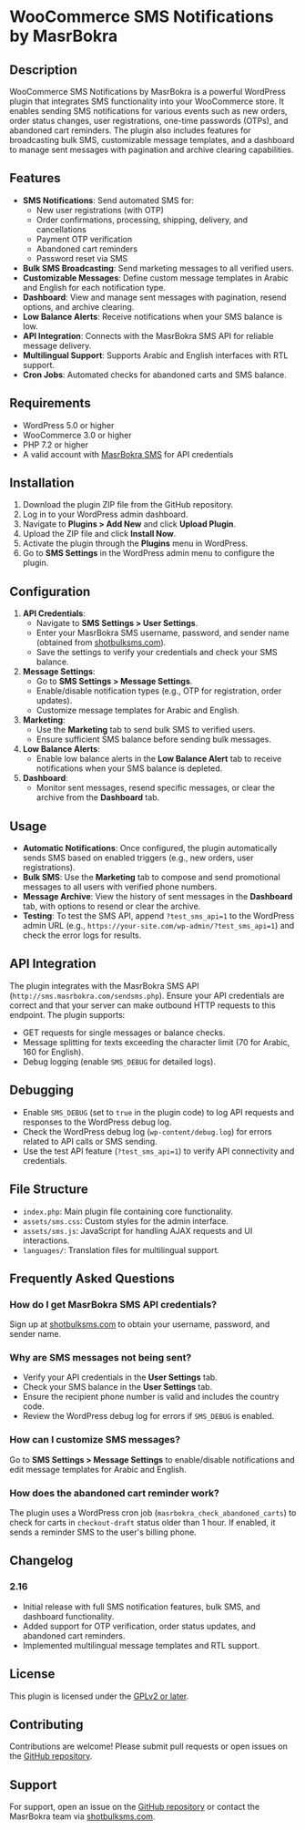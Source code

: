 # WooCommerce SMS Notifications by MasrBokra

## Description
WooCommerce SMS Notifications by MasrBokra is a powerful WordPress plugin that integrates SMS functionality into your WooCommerce store. It enables sending SMS notifications for various events such as new orders, order status changes, user registrations, one-time passwords (OTPs), and abandoned cart reminders. The plugin also includes features for broadcasting bulk SMS, customizable message templates, and a dashboard to manage sent messages with pagination and archive clearing capabilities.

## Features
- **SMS Notifications**: Send automated SMS for:
  - New user registrations (with OTP)
  - Order confirmations, processing, shipping, delivery, and cancellations
  - Payment OTP verification
  - Abandoned cart reminders
  - Password reset via SMS
- **Bulk SMS Broadcasting**: Send marketing messages to all verified users.
- **Customizable Messages**: Define custom message templates in Arabic and English for each notification type.
- **Dashboard**: View and manage sent messages with pagination, resend options, and archive clearing.
- **Low Balance Alerts**: Receive notifications when your SMS balance is low.
- **API Integration**: Connects with the MasrBokra SMS API for reliable message delivery.
- **Multilingual Support**: Supports Arabic and English interfaces with RTL support.
- **Cron Jobs**: Automated checks for abandoned carts and SMS balance.

## Requirements
- WordPress 5.0 or higher
- WooCommerce 3.0 or higher
- PHP 7.2 or higher
- A valid account with [MasrBokra SMS](http://shotbulksms.com) for API credentials

## Installation
1. Download the plugin ZIP file from the GitHub repository.
2. Log in to your WordPress admin dashboard.
3. Navigate to **Plugins > Add New** and click **Upload Plugin**.
4. Upload the ZIP file and click **Install Now**.
5. Activate the plugin through the **Plugins** menu in WordPress.
6. Go to **SMS Settings** in the WordPress admin menu to configure the plugin.

## Configuration
1. **API Credentials**:
   - Navigate to **SMS Settings > User Settings**.
   - Enter your MasrBokra SMS username, password, and sender name (obtained from [shotbulksms.com](http://shotbulksms.com)).
   - Save the settings to verify your credentials and check your SMS balance.
2. **Message Settings**:
   - Go to **SMS Settings > Message Settings**.
   - Enable/disable notification types (e.g., OTP for registration, order updates).
   - Customize message templates for Arabic and English.
3. **Marketing**:
   - Use the **Marketing** tab to send bulk SMS to verified users.
   - Ensure sufficient SMS balance before sending bulk messages.
4. **Low Balance Alerts**:
   - Enable low balance alerts in the **Low Balance Alert** tab to receive notifications when your SMS balance is depleted.
5. **Dashboard**:
   - Monitor sent messages, resend specific messages, or clear the archive from the **Dashboard** tab.

## Usage
- **Automatic Notifications**: Once configured, the plugin automatically sends SMS based on enabled triggers (e.g., new orders, user registrations).
- **Bulk SMS**: Use the **Marketing** tab to compose and send promotional messages to all users with verified phone numbers.
- **Message Archive**: View the history of sent messages in the **Dashboard** tab, with options to resend or clear the archive.
- **Testing**: To test the SMS API, append `?test_sms_api=1` to the WordPress admin URL (e.g., `https://your-site.com/wp-admin/?test_sms_api=1`) and check the error logs for results.

## API Integration
The plugin integrates with the MasrBokra SMS API (`http://sms.masrbokra.com/sendsms.php`). Ensure your API credentials are correct and that your server can make outbound HTTP requests to this endpoint. The plugin supports:
- GET requests for single messages or balance checks.
- Message splitting for texts exceeding the character limit (70 for Arabic, 160 for English).
- Debug logging (enable `SMS_DEBUG` for detailed logs).

## Debugging
- Enable `SMS_DEBUG` (set to `true` in the plugin code) to log API requests and responses to the WordPress debug log.
- Check the WordPress debug log (`wp-content/debug.log`) for errors related to API calls or SMS sending.
- Use the test API feature (`?test_sms_api=1`) to verify API connectivity and credentials.

## File Structure
- `index.php`: Main plugin file containing core functionality.
- `assets/sms.css`: Custom styles for the admin interface.
- `assets/sms.js`: JavaScript for handling AJAX requests and UI interactions.
- `languages/`: Translation files for multilingual support.

## Frequently Asked Questions
### How do I get MasrBokra SMS API credentials?
Sign up at [shotbulksms.com](http://shotbulksms.com) to obtain your username, password, and sender name.

### Why are SMS messages not being sent?
- Verify your API credentials in the **User Settings** tab.
- Check your SMS balance in the **User Settings** tab.
- Ensure the recipient phone number is valid and includes the country code.
- Review the WordPress debug log for errors if `SMS_DEBUG` is enabled.

### How can I customize SMS messages?
Go to **SMS Settings > Message Settings** to enable/disable notifications and edit message templates for Arabic and English.

### How does the abandoned cart reminder work?
The plugin uses a WordPress cron job (`masrbokra_check_abandoned_carts`) to check for carts in `checkout-draft` status older than 1 hour. If enabled, it sends a reminder SMS to the user's billing phone.

## Changelog
### 2.16
- Initial release with full SMS notification features, bulk SMS, and dashboard functionality.
- Added support for OTP verification, order status updates, and abandoned cart reminders.
- Implemented multilingual message templates and RTL support.

## License
This plugin is licensed under the [GPLv2 or later](https://www.gnu.org/licenses/gpl-2.0.html).

## Contributing
Contributions are welcome! Please submit pull requests or open issues on the [GitHub repository](https://github.com/your-repo/woocommerce-sms-notifications).

## Support
For support, open an issue on the [GitHub repository](https://github.com/your-repo/woocommerce-sms-notifications) or contact the MasrBokra team via [shotbulksms.com](http://shotbulksms.com).
